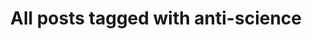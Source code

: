 ---
layout: tag
title: "All posts tagged with anti-science"
permalink: /weblog/tags/anti-science/
taxonomy: anti-science
---